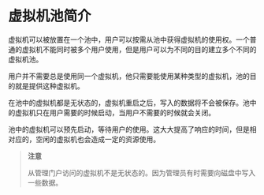 # 虚拟机池简介

虚拟机可以被放置在一个池中，用户可以按需从池中获得虚拟机的使用权。一个普通的虚拟机不能同时被多个用户使用，但是用户可以为不同的目的建立多个不同的虚拟机池。

用户并不需要总是使用同一个虚拟机，他只需要能使用某种类型的虚拟机，池的目的就是提供这种虚拟机。

在池中的虚拟机都是无状态的，虚拟机重启之后，写入的数据将不会被保存。池中的虚拟机只在用户需要的时候启动，当用户不需要的时候就会关闭。

池中的虚拟机可以预先启动，等待用户的使用。这大大提高了响应的时间，但是相对应的，空闲的虚拟机也会造成一定的资源使用。

> **注意**
>
> 从管理门户访问的虚拟机不是无状态的。因为管理员有时需要向磁盘中写入一些数据。

